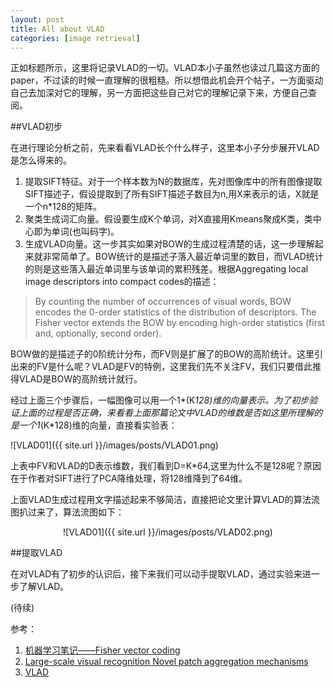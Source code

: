 ```yaml
---
layout: post
title: All about VLAD
categories: [image retrieval]
---
```


正如标题所示，这里将记录VLAD的一切。VLAD本小子虽然也读过几篇这方面的paper，不过读的时候一直理解的很粗糙。所以想借此机会开个帖子，一方面驱动自己去加深对它的理解，另一方面把这些自己对它的理解记录下来，方便自己查阅。

##VLAD初步

在进行理论分析之前，先来看看VLAD长个什么样子，这里本小子分步展开VLAD是怎么得来的。

1. 提取SIFT特征。对于一个样本数为N的数据库，先对图像库中的所有图像提取SIFT描述子，假设提取到了所有SIFT描述子数目为n,用X来表示的话，X就是一个n*128的矩阵。
2. 聚类生成词汇向量。假设要生成K个单词，对X直接用Kmeans聚成K类，类中心即为单词(也叫码字)。
3. 生成VLAD向量。这一步其实如果对BOW的生成过程清楚的话，这一步理解起来就非常简单了。BOW统计的是描述子落入最近单词里的数目，而VLAD统计的则是这些落入最近单词里与该单词的累积残差。根据Aggregating local image descriptors into compact
codes的描述：

>By counting the number of occurrences of visual words,
BOW encodes the 0-order statistics of the distribution of descriptors. The Fisher vector extends the BOW by encoding high-order statistics (first and, optionally, second order).

BOW做的是描述子的0阶统计分布，而FV则是扩展了的BOW的高阶统计。这里引出来的FV是什么呢？VLAD是FV的特例，这里我们先不关注FV，我们只要借此推得VLAD是BOW的高阶统计就行。

经过上面三个步骤后，一幅图像可以用一个1*(K*128)维的向量表示。为了初步验证上面的过程是否正确，来看看上面那篇论文中VLAD的维数是否如这里所理解的是一个1*(K*128)维的向量，直接看实验表：

![VLAD01]({{ site.url }}/images/posts/VLAD01.png)

上表中FV和VLAD的D表示维数，我们看到D=K*64,这里为什么不是128呢？原因在于作者对SIFT进行了PCA降维处理，将128维降到了64维。

上面VLAD生成过程用文字描述起来不够简洁，直接把论文里计算VLAD的算法流图扒过来了，算法流图如下：

<center>

![VLAD01]({{ site.url }}/images/posts/VLAD02.png)

</center>

##提取VLAD

在对VLAD有了初步的认识后，接下来我们可以动手提取VLAD，通过实验来进一步了解VLAD。

(待续)


参考：

1. [机器学习笔记——Fisher vector coding](http://blog.csdn.net/breeze5428/article/details/32706507)
2. [Large-scale visual recognition Novel patch aggregation mechanisms](http://people.rennes.inria.fr/Herve.Jegou/courses/2012_cpvr_tutorial/4-new-patch-agggregation.pptx.pdf)
3. [VLAD](http://blog.csdn.net/breeze5428/article/details/36441179)
